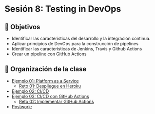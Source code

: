 # Sesión 8: Testing in DevOps


## :dart: Objetivos

- Identificar las características del desarrollo y la integración continua. 
- Aplicar principios de DevOps para la construcción de pipelines
- Identificar las características de Jenkins, Travis y Github Actions
- Crear un pipeline con GitHub Actions

## 📂 Organización de la clase

- [Ejemplo 01:  Platform as a Service](./Ejemplo-01)
    - [Reto 01: Despliegue en Heroku](./Reto-01)
- [Ejemplo 02: CI/CD](./Ejemplo-02)
- [Ejemplo 03: CI/CD con GitHub Actions](./Ejemplo-03)
  - [Reto  02: Implementar GitHub Actions](./Reto-02)
- [Postwork:](./Postwork)


